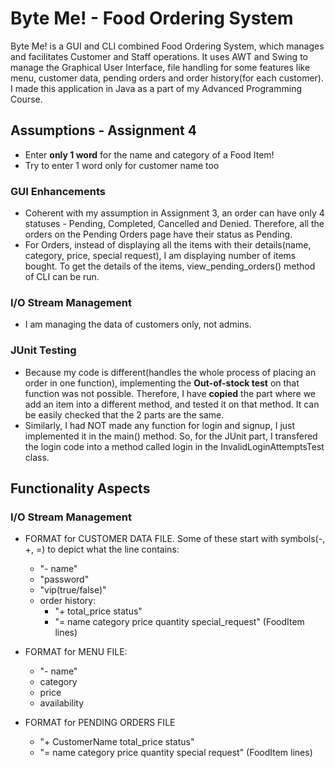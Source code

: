 # Byte Me! - Food Ordering System
Byte Me! is a GUI and CLI combined Food Ordering System, which manages and facilitates Customer and Staff operations. It uses AWT and Swing to manage the Graphical User Interface, file handling for some features like menu, customer data, pending orders and order history(for each customer). I made this application in Java as a part of my Advanced Programming Course.

## Assumptions - Assignment 4
- Enter **only 1 word** for the name and category of a Food Item!
- Try to enter 1 word only for customer name too

### GUI Enhancements
- Coherent with my assumption in Assignment 3, an order can have only 4 statuses - Pending, Completed, Cancelled and Denied. Therefore, all the orders on the Pending Orders page have their status as Pending.
- For Orders, instead of displaying all the items with their details(name, category, price, special request), I am displaying number of items bought. To get the details of the items, view_pending_orders() method of CLI can be run.

### I/O Stream Management
- I am managing the data of customers only, not admins.

### JUnit Testing
- Because my code is different(handles the whole process of placing an order in one function), implementing the **Out-of-stock test** on that function was not possible. Therefore, I have **copied** the part where we add an item into a different method, and tested it on that method. It can be easily checked that the 2 parts are the same.
- Similarly, I had NOT made any function for login and signup, I just implemented it in the main() method. So, for the JUnit part, I transfered the login code into a method called login in the InvalidLoginAttemptsTest class.

## Functionality Aspects
### I/O Stream Management
- FORMAT for CUSTOMER DATA FILE. Some of these start with symbols(-, +, =) to depict what the line contains:
  - "- name"
  - "password"
  - "vip(true/false)"
  - order history:
    - "+ total_price status"
    - "= name category price quantity special_request" (FoodItem lines)

- FORMAT for MENU FILE:
  - "- name"
  - category
  - price
  - availability

- FORMAT for PENDING ORDERS FILE
  - "+ CustomerName total_price status"
  - "= name category price quantity special request" (FoodItem lines)